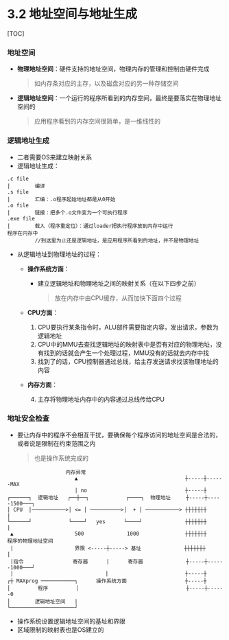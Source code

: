 # 3.2 地址空间与地址生成

[TOC]

### 地址空间

* **物理地址空间**：硬件支持的地址空间，物理内存的管理和控制由硬件完成

  >如内存条对应的主存，以及磁盘对应的另一种存储空间

* **逻辑地址空间**：一个运行的程序所看到的内存空间，最终是要落实在物理地址空间的

  > 应用程序看到的内存空间很简单，是一维线性的



### 逻辑地址生成

* 二者需要OS来建立映射关系
* 逻辑地址生成：

```ascii
.c file
|        编译
.s file
|        汇编：.o程序起始地址都是从0开始
.o file
|        链接：把多个.o文件变为一个可执行程序
.exe file
|        载入（程序重定位）：通过loader把执行程序放到内存中运行
程序在内存中
         //到这里为止还是逻辑地址，是应用程序所看到的地址，并不是物理地址
```

* 从逻辑地址到物理地址的过程：

  * **操作系统方面**：

    * 建立逻辑地址和物理地址之间的映射关系（在以下四步之前）

      > 放在内存中由CPU缓存，从而加快下面四个过程

  * **CPU方面**：

    1. CPU要执行某条指令时，ALU部件需要指定内容，发出请求，参数为逻辑地址
    2. CPU中的MMU去查找逻辑地址的映射表中是否有对应的物理地址，没有找到的话就会产生一个处理过程，MMU没有的话就去内存中找
    3. 找到了的话，CPU控制器通过总线，给主存发送请求找该物理地址的内容

  * **内存方面**：
    
    4. 主存将物理地址内存中的内容通过总线传给CPU



### 地址安全检查

* 要让内存中的程序不会相互干扰，要确保每个程序访问的地址空间是合法的，或者说是限制在约束范围之内

  > 也是操作系统完成的

```ascii
                   内存异常
                      ▲                                   ┼-----┼------MAX
                      | no                                ┼-----┼
┌──────┐  逻辑地址   ┌──┼──┐            ┌────┐  物理地址     ┼-----┼-----1500───┐
│ CPU  │───────────>│ <= │ ──────────>│  + │ ───────────> ┼┼┼┼┼┼┼            |
└──────┘            └────┘   yes      └────┘              ┼┼┼┼┼┼┼            |
 ▲                    500              1000               ┼┼┼┼┼┼┼    程序的物理地址空间
 |                    界限 <-----┼-----> 基址              ┼┼┼┼┼┼┼             |
 |指令                寄存器      |      寄存器              ┼-----┼------1000───┘
 |                              |                         ┼-----┼
┌┼ MAXprog ───────────┐      操作系统方面                   ┼-----┼
│         程序         │                                   ┼-----┼------0
│        逻辑地址空间   |
└─────────────────────┘

```

* 操作系统设置逻辑地址空间的基址和界限
* 区域限制的映射表也是OS建立的